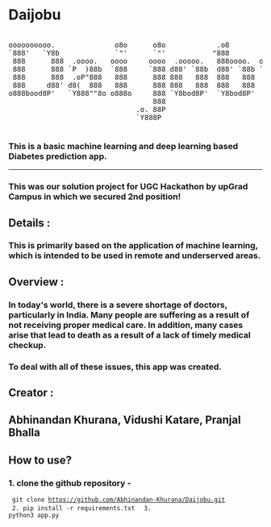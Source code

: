 # Daijobu

<pre>

oooooooooo.              o8o      o8o            .o8                   .o. 
`888'   `Y8b             `"'      `"'           "888                   888 
 888      888  .oooo.   oooo     oooo  .ooooo.   888oooo.  oooo  oooo  888 
 888      888 `P  )88b  `888     `888 d88' `88b  d88' `88b `888  `888  Y8P 
 888      888  .oP"888   888      888 888   888  888   888  888   888  `8' 
 888     d88' d8(  888   888      888 888   888  888   888  888   888  .o. 
o888bood8P'   `Y888""8o o888o     888 `Y8bod8P'  `Y8bod8P'  `V88V"V8P' Y8P 
                                  888                                      
                              .o. 88P                                      
                              `Y888P                                       

</pre>

### This is a basic machine learning and deep learning based Diabetes prediction app.

<hr>

### This was our solution project for UGC Hackathon by upGrad Campus in which we secured 2nd position!

## Details :

### This is primarily based on the application of machine learning, which is intended to be used in remote and underserved areas.

## Overview :

### In today's world, there is a severe shortage of doctors, particularly in India. Many people are suffering as a result of not receiving proper medical care. In addition, many cases arise that lead to death as a result of a lack of timely medical checkup.
### To deal with all of these issues, this app was created.

## Creator :
## Abhinandan Khurana, Vidushi Katare, Pranjal Bhalla 

## How to use?

### 1. clone the github repository - 
<code> git clone https://github.com/Abhinandan-Khurana/Daijobu.git </code>
<code> 2. pip install -r requirements.txt </code>
<code> 3. python3 app.py </code>
